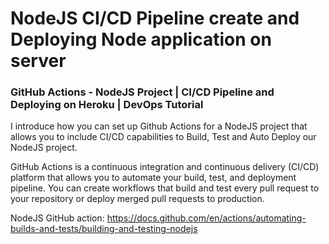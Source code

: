 # NodeJS CI/CD Pipeline create and Deploying Node application on server

### GitHub Actions - NodeJS Project | CI/CD Pipeline and Deploying on Heroku | DevOps Tutorial

I  introduce how you can set up Github Actions for a NodeJS project that allows you to include CI/CD capabilities to Build, Test and Auto Deploy our NodeJS project.

GitHub Actions is a continuous integration and continuous delivery (CI/CD) platform that allows you to automate your build, test, and deployment pipeline. You can create workflows that build and test every pull request to your repository or deploy merged pull requests to production.

NodeJS GitHub action: https://docs.github.com/en/actions/automating-builds-and-tests/building-and-testing-nodejs
